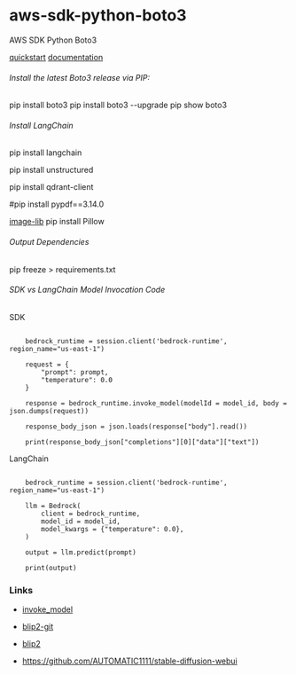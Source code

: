 # aws-sdk-python-boto3
AWS SDK Python Boto3

[quickstart](https://boto3.amazonaws.com/v1/documentation/api/latest/guide/quickstart.html)
[documentation](https://boto3.amazonaws.com/v1/documentation/api/latest/index.html)

###### Install the latest Boto3 release via PIP:
pip install boto3
pip install boto3 --upgrade
pip show boto3

###### Install LangChain
pip install langchain

pip install unstructured

pip install qdrant-client

#pip install pypdf==3.14.0

[image-lib](https://note.nkmk.me/en/python-pillow-basic/)
pip install Pillow

###### Output Dependencies
pip freeze > requirements.txt


###### SDK vs LangChain Model Invocation Code

SDK

```(python)

    bedrock_runtime = session.client('bedrock-runtime', region_name="us-east-1")

    request = {
        "prompt": prompt,
        "temperature": 0.0
    }

    response = bedrock_runtime.invoke_model(modelId = model_id, body = json.dumps(request))

    response_body_json = json.loads(response["body"].read())

    print(response_body_json["completions"][0]["data"]["text"])
```

LangChain

```(python)

    bedrock_runtime = session.client('bedrock-runtime', region_name="us-east-1")

    llm = Bedrock(
        client = bedrock_runtime,
        model_id = model_id,
        model_kwargs = {"temperature": 0.0},
    )

    output = llm.predict(prompt)

    print(output)

```


### Links

- [invoke_model](https://boto3.amazonaws.com/v1/documentation/api/latest/reference/services/bedrock-runtime/client/invoke_model.html)

- [blip2-git](https://github.com/aws-samples/amazon-sagemaker-genai-content-moderation/blob/main/blip2-sagemaker.ipynb)

- [blip2](https://aws.amazon.com/jp/blogs/machine-learning/build-a-generative-ai-based-content-moderation-solution-on-amazon-sagemaker-jumpstart/)

- https://github.com/AUTOMATIC1111/stable-diffusion-webui